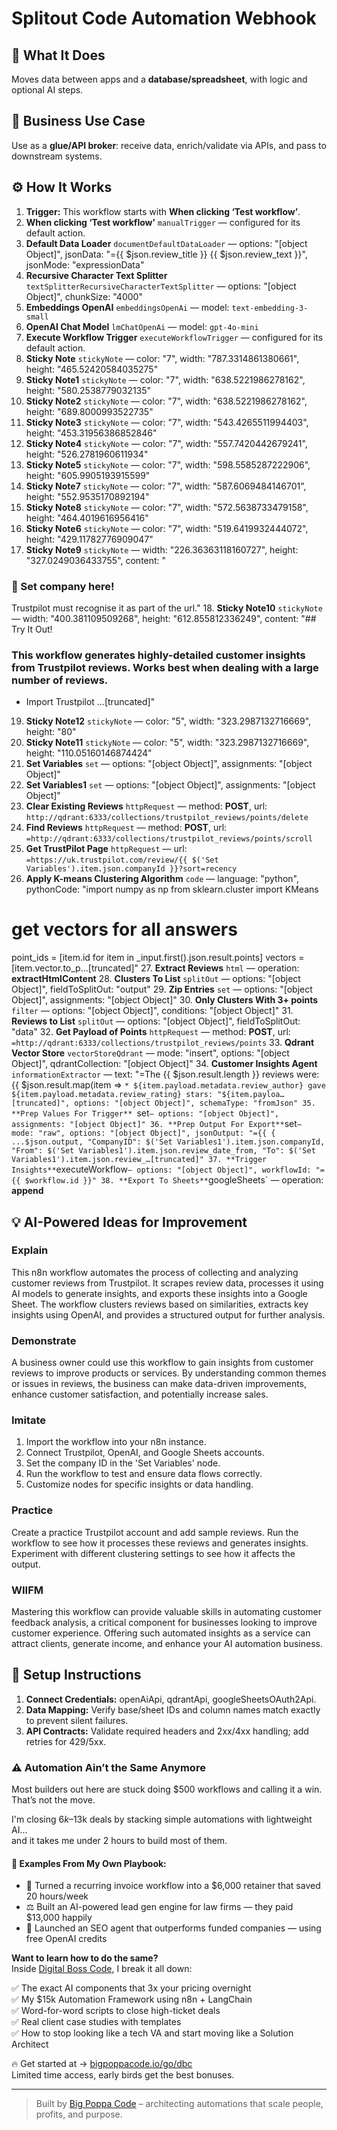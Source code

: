 # Splitout Code Automation Webhook
## 🚀 What It Does
Moves data between apps and a **database/spreadsheet**, with logic and optional AI steps.

## 💼 Business Use Case
Use as a **glue/API broker**: receive data, enrich/validate via APIs, and pass to downstream systems.

## ⚙️ How It Works
1. **Trigger:** This workflow starts with **When clicking ‘Test workflow’**.
2. **When clicking ‘Test workflow’** `manualTrigger` — configured for its default action.
3. **Default Data Loader** `documentDefaultDataLoader` — options: "[object Object]", jsonData: "={{ $json.review_title }}
{{ $json.review_text }}", jsonMode: "expressionData"
4. **Recursive Character Text Splitter** `textSplitterRecursiveCharacterTextSplitter` — options: "[object Object]", chunkSize: "4000"
5. **Embeddings OpenAI** `embeddingsOpenAi` — model: `text-embedding-3-small`
6. **OpenAI Chat Model** `lmChatOpenAi` — model: `gpt-4o-mini`
7. **Execute Workflow Trigger** `executeWorkflowTrigger` — configured for its default action.
8. **Sticky Note** `stickyNote` — color: "7", width: "787.3314861380661", height: "465.52420584035275"
9. **Sticky Note1** `stickyNote` — color: "7", width: "638.5221986278162", height: "580.2538779032135"
10. **Sticky Note2** `stickyNote` — color: "7", width: "638.5221986278162", height: "689.8000993522735"
11. **Sticky Note3** `stickyNote` — color: "7", width: "543.4265511994403", height: "453.31956386852846"
12. **Sticky Note4** `stickyNote` — color: "7", width: "557.7420442679241", height: "526.2781960611934"
13. **Sticky Note5** `stickyNote` — color: "7", width: "598.5585287222906", height: "605.9905193915599"
14. **Sticky Note7** `stickyNote` — color: "7", width: "587.6069484146701", height: "552.9535170892194"
15. **Sticky Note8** `stickyNote` — color: "7", width: "572.5638733479158", height: "464.4019616956416"
16. **Sticky Note6** `stickyNote` — color: "7", width: "519.6419932444072", height: "429.11782776909047"
17. **Sticky Note9** `stickyNote` — width: "226.36363118160727", height: "327.0249036433755", content: "















### 🚨 Set company here!
Trustpilot must recognise it as part of the url."
18. **Sticky Note10** `stickyNote` — width: "400.381109509268", height: "612.855812336249", content: "## Try It Out!

### This workflow generates highly-detailed customer insights from Trustpilot reviews. Works best when dealing with a large number of reviews.

* Import Trustpilot …[truncated]"
19. **Sticky Note12** `stickyNote` — color: "5", width: "323.2987132716669", height: "80"
20. **Sticky Note11** `stickyNote` — color: "5", width: "323.2987132716669", height: "110.05160146874424"
21. **Set Variables** `set` — options: "[object Object]", assignments: "[object Object]"
22. **Set Variables1** `set` — options: "[object Object]", assignments: "[object Object]"
23. **Clear Existing Reviews** `httpRequest` — method: **POST**, url: `http://qdrant:6333/collections/trustpilot_reviews/points/delete`
24. **Find Reviews** `httpRequest` — method: **POST**, url: `=http://qdrant:6333/collections/trustpilot_reviews/points/scroll`
25. **Get TrustPilot Page** `httpRequest` — url: `=https://uk.trustpilot.com/review/{{ $('Set Variables').item.json.companyId }}?sort=recency`
26. **Apply K-means Clustering Algorithm** `code` — language: "python", pythonCode: "import numpy as np
from sklearn.cluster import KMeans

# get vectors for all answers
point_ids = [item.id for item in _input.first().json.result.points]
vectors = [item.vector.to_p…[truncated]"
27. **Extract Reviews** `html` — operation: **extractHtmlContent**
28. **Clusters To List** `splitOut` — options: "[object Object]", fieldToSplitOut: "output"
29. **Zip Entries** `set` — options: "[object Object]", assignments: "[object Object]"
30. **Only Clusters With 3+ points** `filter` — options: "[object Object]", conditions: "[object Object]"
31. **Reviews to List** `splitOut` — options: "[object Object]", fieldToSplitOut: "data"
32. **Get Payload of Points** `httpRequest` — method: **POST**, url: `=http://qdrant:6333/collections/trustpilot_reviews/points`
33. **Qdrant Vector Store** `vectorStoreQdrant` — mode: "insert", options: "[object Object]", qdrantCollection: "[object Object]"
34. **Customer Insights Agent** `informationExtractor` — text: "=The {{ $json.result.length }} reviews were:
{{
$json.result.map(item =>
`* ${item.payload.metadata.review_author} gave ${item.payload.metadata.review_rating} stars: "${item.payloa…[truncated]", options: "[object Object]", schemaType: "fromJson"
35. **Prep Values For Trigger** `set` — options: "[object Object]", assignments: "[object Object]"
36. **Prep Output For Export** `set` — mode: "raw", options: "[object Object]", jsonOutput: "={{ {
 ...$json.output,
 "CompanyID": $('Set Variables1').item.json.companyId,
 "From": $('Set Variables1').item.json.review_date_from,
 "To": $('Set Variables1').item.json.review_…[truncated]"
37. **Trigger Insights** `executeWorkflow` — options: "[object Object]", workflowId: "={{ $workflow.id }}"
38. **Export To Sheets** `googleSheets` — operation: **append**

## 💡 AI-Powered Ideas for Improvement
### Explain
This n8n workflow automates the process of collecting and analyzing customer reviews from Trustpilot. It scrapes review data, processes it using AI models to generate insights, and exports these insights into a Google Sheet. The workflow clusters reviews based on similarities, extracts key insights using OpenAI, and provides a structured output for further analysis.

### Demonstrate
A business owner could use this workflow to gain insights from customer reviews to improve products or services. By understanding common themes or issues in reviews, the business can make data-driven improvements, enhance customer satisfaction, and potentially increase sales.

### Imitate
1. Import the workflow into your n8n instance.
2. Connect Trustpilot, OpenAI, and Google Sheets accounts.
3. Set the company ID in the 'Set Variables' node.
4. Run the workflow to test and ensure data flows correctly.
5. Customize nodes for specific insights or data handling.

### Practice
Create a practice Trustpilot account and add sample reviews. Run the workflow to see how it processes these reviews and generates insights. Experiment with different clustering settings to see how it affects the output.

### WIIFM
Mastering this workflow can provide valuable skills in automating customer feedback analysis, a critical component for businesses looking to improve customer experience. Offering such automated insights as a service can attract clients, generate income, and enhance your AI automation business.

## 🔧 Setup Instructions
1. **Connect Credentials:** openAiApi, qdrantApi, googleSheetsOAuth2Api.
2. **Data Mapping:** Verify base/sheet IDs and column names match exactly to prevent silent failures.
3. **API Contracts:** Validate required headers and 2xx/4xx handling; add retries for 429/5xx.

### ⚠️ Automation Ain’t the Same Anymore

Most builders out here are stuck doing $500 workflows and calling it a win.  
That’s not the move.  

I'm closing $6k–$13k deals by stacking simple automations with lightweight AI...  
and it takes me under 2 hours to build most of them.

#### 🧠 Examples From My Own Playbook:
- 🔁 Turned a recurring invoice workflow into a $6,000 retainer that saved 20 hours/week  
- ⚖️ Built an AI-powered lead gen engine for law firms — they paid $13,000 happily  
- 🚀 Launched an SEO agent that outperforms funded companies — using free OpenAI credits  

**Want to learn how to do the same?**  
Inside [Digital Boss Code](https://bigpoppacode.io/go/dbc), I break it all down:

✅ The exact AI components that 3x your pricing overnight  
✅ My $15k Automation Framework using n8n + LangChain  
✅ Word-for-word scripts to close high-ticket deals  
✅ Real client case studies with templates  
✅ How to stop looking like a tech VA and start moving like a Solution Architect  

🔥 Get started at → [bigpoppacode.io/go/dbc](https://bigpoppacode.io/go/dbc)  
Limited time access, early birds get the best bonuses.

---
> Built by [Big Poppa Code](https://bigpoppacode.io) – architecting automations that scale people, profits, and purpose.
